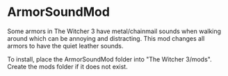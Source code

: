# ArmorSoundMod

Some armors in The Witcher 3 have metal/chainmail sounds when walking around which can be annoying and distracting. 
This mod changes all armors to have the quiet leather sounds.

To install, place the ArmorSoundMod folder into "The Witcher 3/mods". Create the mods folder if it does not exist. 

